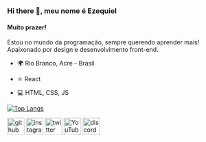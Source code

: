 ### Hi there 👋, meu nome é Ezequiel
#### Muito prazer!

Estou no mundo da programação, sempre querendo aprender mais! Apaixonado por design e desenvolvimento front-end.

- 🌍 Rio Branco, Acre - Brasil

- ⚛ React
- 💻 HTML, CSS, JS


[![Top Langs](https://github-readme-stats.vercel.app/api/top-langs/?username=ItaloFL&layout=compact&langs_count=7&theme=dark)](https://github.com/MrEzequiel)

[<img src='https://cdn.jsdelivr.net/npm/simple-icons@3.0.1/icons/github.svg' alt='github' height='40'>](https://github.com/MrEzequiel)  [<img src='https://cdn.jsdelivr.net/npm/simple-icons@3.0.1/icons/instagram.svg' alt='instagram' height='40'>](https://www.instagram.com/ezequieldev.ts/)  [<img src='https://cdn.jsdelivr.net/npm/simple-icons@3.0.1/icons/twitter.svg' alt='twitter' height='40'>](https://twitter.com/Zeckkk_)  [<img src='https://cdn.jsdelivr.net/npm/simple-icons@3.0.1/icons/youtube.svg' alt='YouTube' height='40'>](https://www.youtube.com/channel/UCkkSvYdYZq4F4nGvd4ec-kw)  [<img src='https://cdn.jsdelivr.net/npm/simple-icons@3.0.1/icons/discord.svg' alt='discord' height='40'>](Zeck#6392)  
